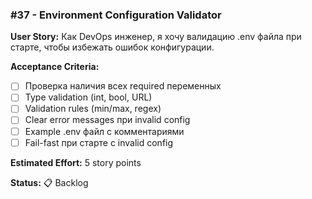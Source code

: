 ### #37 - Environment Configuration Validator

**User Story:**
Как DevOps инженер, я хочу валидацию .env файла при старте, чтобы избежать ошибок конфигурации.

**Acceptance Criteria:**
- [ ] Проверка наличия всех required переменных
- [ ] Type validation (int, bool, URL)
- [ ] Validation rules (min/max, regex)
- [ ] Clear error messages при invalid config
- [ ] Example .env файл с комментариями
- [ ] Fail-fast при старте с invalid config

**Estimated Effort:** 5 story points

**Status:** 📋 Backlog